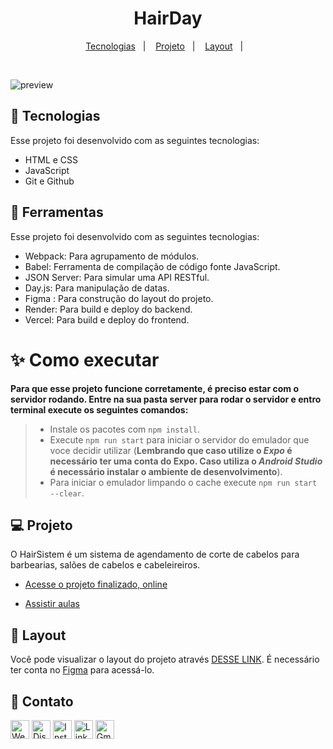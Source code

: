 <h1 align="center"> HairDay </h1>

<p align="center">
  <a href="#-tecnologias">Tecnologias</a>&nbsp;&nbsp;&nbsp;|&nbsp;&nbsp;&nbsp;
  <a href="#-projeto">Projeto</a>&nbsp;&nbsp;&nbsp;|&nbsp;&nbsp;&nbsp;
  <a href="#-layout">Layout</a>&nbsp;&nbsp;&nbsp;|&nbsp;&nbsp;&nbsp;
  
</p>

<br>

![preview](./.github/preview.png)

## 🚀 Tecnologias

Esse projeto foi desenvolvido com as seguintes tecnologias:

- HTML e CSS
- JavaScript
- Git e Github


## 🚀 Ferramentas

Esse projeto foi desenvolvido com as seguintes tecnologias:

- Webpack: Para agrupamento de módulos.
- Babel: Ferramenta de compilação de código fonte JavaScript.
- JSON Server: Para simular uma API RESTful.
- Day.js: Para manipulação de datas.
- Figma : Para construção do layout do projeto.
- Render: Para build e deploy do backend.
- Vercel: Para build e deploy do frontend.

# **✨ Como executar**

**Para que esse projeto funcione corretamente, é preciso estar com o servidor rodando. Entre na sua pasta server para rodar o servidor e entro terminal execute os seguintes comandos:**

> - Instale os pacotes com `npm install`.
> - Execute `npm run start` para iniciar o servidor do emulador que voce decidir utilizar (**Lembrando que caso utilize o _Expo_ é necessário ter uma conta do Expo. Caso utiliza o _Android Studio_ é necessário instalar o ambiente de desenvolvimento**).
> - Para iniciar o emulador limpando o cache execute `npm run start --clear`.

## 💻 Projeto

O HairSistem é um sistema de agendamento de corte de cabelos para barbearias, salões de cabelos e cabeleireiros.

- [Acesse o projeto finalizado, online](https://hairsistem.vercel.app/)

- [Assistir aulas](https://app.rocketseat.com.br/classroom/projeto-hair-day-2)

## 🔖 Layout

Você pode visualizar o layout do projeto através [DESSE LINK](https://www.figma.com/design/s70a2RN3kvewziG6NVEoEp/Plataforma-de-agendamento--Community-?node-id=0-1&p=f&t=d6me9a6rJfDUu1pT-0). É necessário ter conta no [Figma](https://figma.com) para acessá-lo.

## 💛 Contato

[<img src='https://img.shields.io/badge/website-000000?style=for-the-badge&logo=About&logoColor=white' alt='Website' height='30'>](https://gabrielrossisoares.github.io/social-links/)
[<img src='https://img.shields.io/badge/Discord-5865F2?style=for-the-badge&logo=discord&logoColor=white' alt='Discord' height='30'>](https://discord.com/channels/@gabrielrossi0625_05773)
[<img src='https://img.shields.io/badge/Instagram-E4405F?style=for-the-badge&logo=instagram&logoColor=white' alt='Instagram' height='30'>](https://www.instagram.com/gabriel_rossii_)
[<img src='https://img.shields.io/badge/LinkedIn-0077B5?style=for-the-badge&logo=linkedin&logoColor=white' alt='Linkedin' height='30'>](https://www.linkedin.com/in/gabriel-rossi-soares/)
[<img src='https://img.shields.io/badge/Gmail-D14836?style=for-the-badge&logo=gmail&logoColor=white' alt='Gmail' height='30'>](gabisrossi2002@gmail.com)
